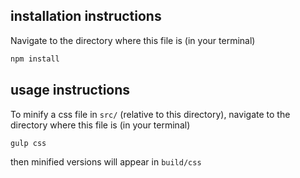 ## installation instructions

Navigate to the directory where this file is (in your terminal)

```bash
npm install
```

## usage instructions

To minify a css file in `src/` (relative to this directory), navigate to the directory where this file is (in your terminal)

```bash
gulp css
```

then minified versions will appear in `build/css`
